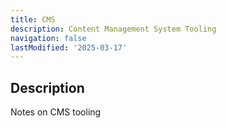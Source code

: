 ```yaml
---
title: CMS
description: Content Management System Tooling
navigation: false 
lastModified: '2025-03-17'
---
```


## Description

Notes on CMS tooling
